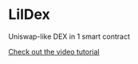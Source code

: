 # LilDex
Uniswap-like DEX in 1 smart contract

[Check out the video tutorial](https://www.youtube.com/embed/mnyYizj3l_8?si=4LM9qp35tlBxuJqg)
